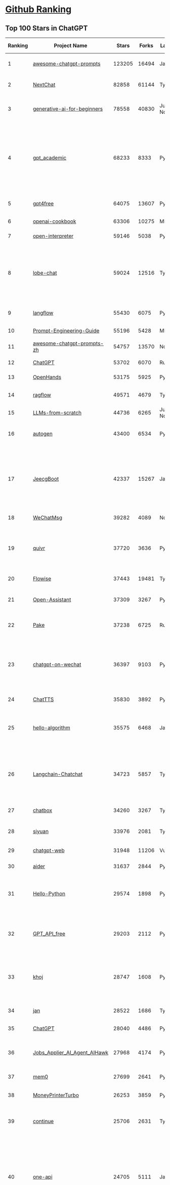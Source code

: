[Github Ranking](../README.md)
==========

## Top 100 Stars in ChatGPT

| Ranking | Project Name | Stars | Forks | Language | Open Issues | Description | Last Commit |
| ------- | ------------ | ----- | ----- | -------- | ----------- | ----------- | ----------- |
| 1 | [awesome-chatgpt-prompts](https://github.com/f/awesome-chatgpt-prompts) | 123205 | 16494 | JavaScript | 0 | This repo includes ChatGPT prompt curation to use ChatGPT and other LLM tools better. | 2025-04-10T21:22:29Z |
| 2 | [NextChat](https://github.com/ChatGPTNextWeb/NextChat) | 82858 | 61144 | TypeScript | 622 | ✨ Light and Fast AI Assistant. Support: Web \| iOS \| MacOS \| Android \|  Linux \| Windows | 2025-04-19T08:00:42Z |
| 3 | [generative-ai-for-beginners](https://github.com/microsoft/generative-ai-for-beginners) | 78558 | 40830 | Jupyter Notebook | 7 | 21 Lessons, Get Started Building with Generative AI  🔗 https://microsoft.github.io/generative-ai-for-beginners/ | 2025-04-14T08:56:13Z |
| 4 | [gpt_academic](https://github.com/binary-husky/gpt_academic) | 68233 | 8333 | Python | 251 | 为GPT/GLM等LLM大语言模型提供实用化交互接口，特别优化论文阅读/润色/写作体验，模块化设计，支持自定义快捷按钮&函数插件，支持Python和C++等项目剖析&自译解功能，PDF/LaTex论文翻译&总结功能，支持并行问询多种LLM模型，支持chatglm3等本地模型。接入通义千问, deepseekcoder, 讯飞星火, 文心一言, llama2, rwkv, claude2, moss等。 | 2025-04-14T17:30:50Z |
| 5 | [gpt4free](https://github.com/xtekky/gpt4free) | 64075 | 13607 | Python | 28 | The official gpt4free repository \| various collection of powerful language models \| o3 and deepseek r1, gpt-4.5 | 2025-04-18T12:11:38Z |
| 6 | [openai-cookbook](https://github.com/openai/openai-cookbook) | 63306 | 10275 | MDX | 31 | Examples and guides for using the OpenAI API | 2025-04-16T15:49:08Z |
| 7 | [open-interpreter](https://github.com/OpenInterpreter/open-interpreter) | 59146 | 5038 | Python | 214 | A natural language interface for computers | 2025-03-30T20:30:55Z |
| 8 | [lobe-chat](https://github.com/lobehub/lobe-chat) | 59024 | 12516 | TypeScript | 696 | 🤯 Lobe Chat - an open-source, modern-design AI chat framework. Supports Multi AI Providers( OpenAI / Claude 3 / Gemini / Ollama / DeepSeek / Qwen), Knowledge Base (file upload / knowledge management / RAG ), Multi-Modals (Plugins/Artifacts) and Thinking. One-click FREE deployment of your private ChatGPT/ Claude / DeepSeek application. | 2025-04-20T01:55:55Z |
| 9 | [langflow](https://github.com/langflow-ai/langflow) | 55430 | 6075 | Python | 427 | Langflow is a powerful tool for building and deploying AI-powered agents and workflows. | 2025-04-19T21:07:46Z |
| 10 | [Prompt-Engineering-Guide](https://github.com/dair-ai/Prompt-Engineering-Guide) | 55196 | 5428 | MDX | 141 | 🐙 Guides, papers, lecture, notebooks and resources for prompt engineering | 2025-04-05T16:00:58Z |
| 11 | [awesome-chatgpt-prompts-zh](https://github.com/PlexPt/awesome-chatgpt-prompts-zh) | 54757 | 13570 | None | 38 | ChatGPT 中文调教指南。各种场景使用指南。学习怎么让它听你的话。 | 2025-01-01T08:34:33Z |
| 12 | [ChatGPT](https://github.com/lencx/ChatGPT) | 53702 | 6070 | Rust | 790 | 🔮 ChatGPT Desktop Application (Mac, Windows and Linux) | 2024-08-29T17:58:11Z |
| 13 | [OpenHands](https://github.com/All-Hands-AI/OpenHands) | 53175 | 5925 | Python | 199 | 🙌 OpenHands: Code Less, Make More | 2025-04-20T02:03:19Z |
| 14 | [ragflow](https://github.com/infiniflow/ragflow) | 49571 | 4679 | TypeScript | 1852 | RAGFlow is an open-source RAG (Retrieval-Augmented Generation) engine based on deep document understanding. | 2025-04-19T13:08:36Z |
| 15 | [LLMs-from-scratch](https://github.com/rasbt/LLMs-from-scratch) | 44736 | 6265 | Jupyter Notebook | 0 | Implement a ChatGPT-like LLM in PyTorch from scratch, step by step | 2025-04-20T02:16:18Z |
| 16 | [autogen](https://github.com/microsoft/autogen) | 43400 | 6534 | Python | 490 | A programming framework for agentic AI 🤖 PyPi: autogen-agentchat Discord: https://aka.ms/autogen-discord Office Hour: https://aka.ms/autogen-officehour | 2025-04-19T22:59:41Z |
| 17 | [JeecgBoot](https://github.com/jeecgboot/JeecgBoot) | 42337 | 15267 | Java | 42 | 🔥一款基于AIGC和低代码引擎的AI低代码平台，旨在帮助企业快速实现低代码开发和构建、部署个性化的 AI 应用。 前后端分离 SpringBoot，SpringCloud，Ant Design&Vue3，Mybatis，Shiro！强大的代码生成器让前后端代码一键生成，无需写任何代码! 成套AI大模型功能: AI模型管理、AI应用、知识库、AI流程编排、AI对话助手等； | 2025-04-18T06:57:56Z |
| 18 | [WeChatMsg](https://github.com/LC044/WeChatMsg) | 39282 | 4089 | None | 0 | None | 2025-04-13T03:41:06Z |
| 19 | [quivr](https://github.com/QuivrHQ/quivr) | 37720 | 3636 | Python | 8 | Opiniated RAG for integrating GenAI in your apps 🧠   Focus on your product rather than the RAG. Easy integration in existing products with customisation!  Any LLM: GPT4, Groq, Llama. Any Vectorstore: PGVector, Faiss. Any Files. Anyway you want.  | 2025-04-18T07:41:59Z |
| 20 | [Flowise](https://github.com/FlowiseAI/Flowise) | 37443 | 19481 | TypeScript | 536 | Drag & drop UI to build your customized LLM flow | 2025-04-19T06:12:52Z |
| 21 | [Open-Assistant](https://github.com/LAION-AI/Open-Assistant) | 37309 | 3267 | Python | 227 | OpenAssistant is a chat-based assistant that understands tasks, can interact with third-party systems, and retrieve information dynamically to do so. | 2024-08-17T01:55:35Z |
| 22 | [Pake](https://github.com/tw93/Pake) | 37238 | 6725 | Rust | 46 | 🤱🏻 Turn any webpage into a desktop app with Rust.  🤱🏻 利用 Rust 轻松构建轻量级多端桌面应用 | 2025-03-25T12:35:16Z |
| 23 | [chatgpt-on-wechat](https://github.com/zhayujie/chatgpt-on-wechat) | 36397 | 9103 | Python | 283 | 基于大模型搭建的聊天机器人，同时支持 微信公众号、企业微信应用、飞书、钉钉 等接入，可选择GPT4.1/GPT-4o/GPT-o1/ DeepSeek/Claude/文心一言/讯飞星火/通义千问/ Gemini/GLM-4/Kimi/LinkAI，能处理文本、语音和图片，访问操作系统和互联网，支持基于自有知识库进行定制企业智能客服。 | 2025-04-15T01:54:24Z |
| 24 | [ChatTTS](https://github.com/2noise/ChatTTS) | 35830 | 3892 | Python | 69 | A generative speech model for daily dialogue. | 2025-03-14T03:34:46Z |
| 25 | [hello-algorithm](https://github.com/geekxh/hello-algorithm) | 35575 | 6468 | Java | 12 | 🌍 针对小白的算法训练 \| 包括四部分：①.大厂面经 ②.力扣图解  ③.千本开源电子书 ④.百张技术思维导图（项目花了上百小时，希望可以点 star 支持，🌹感谢~）推荐免费ChatGPT使用网站 | 2023-06-13T04:13:17Z |
| 26 | [Langchain-Chatchat](https://github.com/chatchat-space/Langchain-Chatchat) | 34723 | 5857 | TypeScript | 194 | Langchain-Chatchat（原Langchain-ChatGLM）基于 Langchain 与 ChatGLM, Qwen 与 Llama 等语言模型的 RAG 与 Agent 应用 \| Langchain-Chatchat (formerly langchain-ChatGLM), local knowledge based LLM (like ChatGLM, Qwen and Llama) RAG and Agent app with langchain  | 2025-03-25T15:45:51Z |
| 27 | [chatbox](https://github.com/chatboxai/chatbox) | 34260 | 3267 | TypeScript | 656 | User-friendly Desktop Client App for AI Models/LLMs (GPT, Claude, Gemini, Ollama...) | 2025-04-19T02:58:37Z |
| 28 | [siyuan](https://github.com/siyuan-note/siyuan) | 33976 | 2081 | TypeScript | 312 | A privacy-first, self-hosted, fully open source personal knowledge management software, written in typescript and golang. | 2025-04-20T03:17:34Z |
| 29 | [chatgpt-web](https://github.com/Chanzhaoyu/chatgpt-web) | 31948 | 11206 | Vue | 0 | 用 Express 和  Vue3 搭建的 ChatGPT 演示网页 | 2024-08-16T15:26:57Z |
| 30 | [aider](https://github.com/Aider-AI/aider) | 31637 | 2844 | Python | 733 | aider is AI pair programming in your terminal | 2025-04-20T01:50:39Z |
| 31 | [Hello-Python](https://github.com/mouredev/Hello-Python) | 29574 | 1898 | Python | 46 | Curso para aprender el lenguaje de programación Python desde cero y para principiantes. 100 clases, 44 horas en vídeo, código, proyectos y grupo de chat. Fundamentos, frontend, backend, testing, IA... | 2025-02-28T12:39:35Z |
| 32 | [GPT_API_free](https://github.com/chatanywhere/GPT_API_free) | 29203 | 2112 | Python | 8 | Free ChatGPT&DeepSeek API Key，免费ChatGPT&DeepSeek API。免费接入DeepSeek API和GPT4 API，支持 gpt \| deepseek \| claude \| gemini \| grok 等排名靠前的常用大模型。 | 2025-04-19T03:10:33Z |
| 33 | [khoj](https://github.com/khoj-ai/khoj) | 28747 | 1608 | Python | 66 | Your AI second brain. Self-hostable. Get answers from the web or your docs. Build custom agents, schedule automations, do deep research. Turn any online or local LLM into your personal, autonomous AI (gpt, claude, gemini, llama, qwen, mistral). Get started - free. | 2025-04-19T13:39:26Z |
| 34 | [jan](https://github.com/menloresearch/jan) | 28522 | 1686 | TypeScript | 106 | Jan is an open source alternative to ChatGPT that runs 100% offline on your computer | 2025-04-18T09:48:55Z |
| 35 | [ChatGPT](https://github.com/acheong08/ChatGPT) | 28040 | 4486 | Python | 11 | Reverse engineered ChatGPT API | 2023-08-02T06:02:10Z |
| 36 | [Jobs_Applier_AI_Agent_AIHawk](https://github.com/feder-cr/Jobs_Applier_AI_Agent_AIHawk) | 27968 | 4174 | Python | 39 | AIHawk aims to easy job hunt process by automating the job application process. Utilizing artificial intelligence, it enables users to apply for multiple jobs in a tailored way. | 2025-03-14T12:01:49Z |
| 37 | [mem0](https://github.com/mem0ai/mem0) | 27699 | 2641 | Python | 244 | The Memory layer for AI Agents | 2025-04-19T05:29:51Z |
| 38 | [MoneyPrinterTurbo](https://github.com/harry0703/MoneyPrinterTurbo) | 26253 | 3859 | Python | 119 | 利用AI大模型，一键生成高清短视频 Generate short videos with one click using AI LLM. | 2025-03-23T10:45:27Z |
| 39 | [continue](https://github.com/continuedev/continue) | 25706 | 2631 | TypeScript | 754 | ⏩ Create, share, and use custom AI code assistants with our open-source IDE extensions and hub of models, rules, prompts, docs, and other building blocks | 2025-04-19T23:01:40Z |
| 40 | [one-api](https://github.com/songquanpeng/one-api) | 24705 | 5111 | JavaScript | 838 | LLM API 管理 & 分发系统，支持 OpenAI、Azure、Anthropic Claude、Google Gemini、DeepSeek、字节豆包、ChatGLM、文心一言、讯飞星火、通义千问、360 智脑、腾讯混元等主流模型，统一 API 适配，可用于 key 管理与二次分发。单可执行文件，提供 Docker 镜像，一键部署，开箱即用。LLM API management & key redistribution system, unifying multiple providers under a single API. Single binary, Docker-ready, with an English UI. | 2025-02-21T11:30:22Z |
| 41 | [LibreChat](https://github.com/danny-avila/LibreChat) | 24699 | 4182 | TypeScript | 142 | Enhanced ChatGPT Clone: Features Agents, DeepSeek, Anthropic, AWS, OpenAI, Assistants API, Azure, Groq, o1, GPT-4o, Mistral, OpenRouter, Vertex AI, Gemini, Artifacts, AI model switching, message search, Code Interpreter, langchain, DALL-E-3, OpenAPI Actions, Functions, Secure Multi-User Auth, Presets, open-source for self-hosting. Active project. | 2025-04-18T15:38:09Z |
| 42 | [openai-translator](https://github.com/openai-translator/openai-translator) | 24353 | 1781 | TypeScript | 477 | 基于 ChatGPT API 的划词翻译浏览器插件和跨平台桌面端应用    -    Browser extension and cross-platform desktop application for translation based on ChatGPT API. | 2024-11-16T20:34:00Z |
| 43 | [Chat2DB](https://github.com/CodePhiliaX/Chat2DB) | 22489 | 2433 | Java | 445 | 🔥🔥🔥AI-driven database tool and SQL client, The hottest GUI client, supporting MySQL, Oracle, PostgreSQL, DB2, SQL Server, DB2, SQLite, H2, ClickHouse, and more. | 2025-03-05T07:57:52Z |
| 44 | [LLaVA](https://github.com/haotian-liu/LLaVA) | 22263 | 2445 | Python | 1064 | [NeurIPS'23 Oral] Visual Instruction Tuning (LLaVA) built towards GPT-4V level capabilities and beyond. | 2024-08-12T09:52:38Z |
| 45 | [chatgpt-retrieval-plugin](https://github.com/openai/chatgpt-retrieval-plugin) | 21173 | 3691 | Python | 167 | The ChatGPT Retrieval Plugin lets you easily find personal or work documents by asking questions in natural language. | 2024-07-04T22:00:16Z |
| 46 | [SmsForwarder](https://github.com/pppscn/SmsForwarder) | 20660 | 2706 | Kotlin | 14 | 短信转发器——监控Android手机短信、来电、APP通知，并根据指定规则转发到其他手机：钉钉群自定义机器人、钉钉企业内机器人、企业微信群机器人、飞书机器人、企业微信应用消息、邮箱、bark、webhook、Telegram机器人、Server酱、PushPlus、手机短信等。包括主动控制服务端与客户端，让你轻松远程发短信、查短信、查通话、查话簿、查电量等。（V3.0 新增）PS.这个APK主要是学习与自用，如有BUG请提ISSUE，同时欢迎大家提PR指正 | 2025-03-21T11:12:12Z |
| 47 | [haystack](https://github.com/deepset-ai/haystack) | 20359 | 2134 | Python | 112 | AI orchestration framework to build customizable, production-ready LLM applications. Connect components (models, vector DBs, file converters) to pipelines or agents that can interact with your data. With advanced retrieval methods, it's best suited for building RAG, question answering, semantic search or conversational agent chatbots. | 2025-04-18T08:10:09Z |
| 48 | [architecture.of.internet-product](https://github.com/davideuler/architecture.of.internet-product) | 20256 | 4680 | HTML | 3 | 互联网公司技术架构，微信/淘宝/微博/腾讯/阿里/美团点评/百度/OpenAI/Google/Facebook/Amazon/eBay的架构，欢迎PR补充 | 2024-02-17T12:02:24Z |
| 49 | [best-of-ml-python](https://github.com/ml-tooling/best-of-ml-python) | 19959 | 2757 | None | 23 | 🏆 A ranked list of awesome machine learning Python libraries. Updated weekly. | 2025-04-18T14:39:47Z |
| 50 | [awesome-free-chatgpt](https://github.com/LiLittleCat/awesome-free-chatgpt) | 19760 | 1371 | Python | 54 | 🆓免费的 ChatGPT 镜像网站列表，持续更新。List of free ChatGPT mirror sites, continuously updated.  | 2025-04-01T10:20:27Z |
| 51 | [ChatPaper](https://github.com/kaixindelele/ChatPaper) | 18860 | 1952 | Python | 68 | Use ChatGPT to summarize the arXiv papers. 全流程加速科研，利用chatgpt进行论文全文总结+专业翻译+润色+审稿+审稿回复 | 2024-04-04T02:45:02Z |
| 52 | [vpncn.github.io](https://github.com/vpncn/vpncn.github.io) | 17180 | 1526 | HTML | 0 | 2025中国翻墙软件VPN推荐以及科学上网避坑，稳定好用。对比SSR机场、蓝灯、V2ray、老王VPN、VPS搭建梯子等科学上网与翻墙软件，中国最新科学上网翻墙梯子VPN下载推荐，访问Chatgpt。 | 2025-03-08T15:06:14Z |
| 53 | [carrot](https://github.com/xx025/carrot) | 17071 | 1447 | None | 0 | Free ChatGPT Site List 这儿为你准备了众多免费好用的ChatGPT镜像站点 | 2025-04-15T15:23:09Z |
| 54 | [FinGPT](https://github.com/AI4Finance-Foundation/FinGPT) | 15854 | 2228 | Jupyter Notebook | 71 | FinGPT: Open-Source Financial Large Language Models!  Revolutionize 🔥    We release the trained model on HuggingFace. | 2024-12-26T03:22:34Z |
| 55 | [ChatALL](https://github.com/ai-shifu/ChatALL) | 15754 | 1670 | JavaScript | 223 |  Concurrently chat with ChatGPT, Bing Chat, Bard, Alpaca, Vicuna, Claude, ChatGLM, MOSS, 讯飞星火, 文心一言 and more, discover the best answers | 2025-04-18T21:34:53Z |
| 56 | [DocsGPT](https://github.com/arc53/DocsGPT) | 15560 | 1659 | TypeScript | 30 | DocsGPT is an open-source genAI tool that helps users get reliable answers from knowledge source, while avoiding hallucinations. It enables private and reliable information retrieval, with tooling and agentic system capability built in. | 2025-04-19T22:39:17Z |
| 57 | [ai-chatbot](https://github.com/vercel/ai-chatbot) | 15477 | 4077 | TypeScript | 195 | A full-featured, hackable Next.js AI chatbot built by Vercel | 2025-04-14T17:36:10Z |
| 58 | [ChuanhuChatGPT](https://github.com/GaiZhenbiao/ChuanhuChatGPT) | 15419 | 2287 | Python | 122 | GUI for ChatGPT API and many LLMs. Supports agents, file-based QA, GPT finetuning and query with web search. All with a neat UI. | 2025-03-13T09:36:38Z |
| 59 | [web-llm](https://github.com/mlc-ai/web-llm) | 15253 | 998 | TypeScript | 98 | High-performance In-browser LLM Inference Engine  | 2025-01-21T08:18:46Z |
| 60 | [kirara-ai](https://github.com/lss233/kirara-ai) | 15054 | 1658 | Python | 208 | 🤖 可 DIY 的 多模态 AI 聊天机器人 \| 🚀 快速接入 微信、 QQ、Telegram、等聊天平台 \| 🦈支持DeepSeek、Grok、Claude、Ollama、Gemini、OpenAI \| 工作流系统、网页搜索、AI画图、人设调教、虚拟女仆、语音对话 \|  | 2025-04-19T23:57:46Z |
| 61 | [leedl-tutorial](https://github.com/datawhalechina/leedl-tutorial) | 14980 | 3011 | Jupyter Notebook | 8 | 《李宏毅深度学习教程》（李宏毅老师推荐👍，苹果书🍎），PDF下载地址：https://github.com/datawhalechina/leedl-tutorial/releases | 2025-04-03T03:27:19Z |
| 62 | [repomix](https://github.com/yamadashy/repomix) | 14817 | 632 | TypeScript | 72 | 📦 Repomix (formerly Repopack) is a powerful tool that packs your entire repository into a single, AI-friendly file. Perfect for when you need to feed your codebase to Large Language Models (LLMs) or other AI tools like Claude, ChatGPT, DeepSeek, Perplexity, Gemini, Gemma, Llama, Grok, and more. | 2025-04-19T18:39:09Z |
| 63 | [KeepChatGPT](https://github.com/xcanwin/KeepChatGPT) | 14806 | 730 | JavaScript | 97 | 这是一款提高ChatGPT的数据安全能力和效率的插件。并且免费共享大量创新功能，如：自动刷新、保持活跃、数据安全、取消审计、克隆对话、言无不尽、净化页面、展示大屏、拦截跟踪、日新月异、明察秋毫等。让我们的AI体验无比安全、顺畅、丝滑、高效、简洁。 | 2025-04-15T14:27:08Z |
| 64 | [open-im-server](https://github.com/openimsdk/open-im-server) | 14583 | 2568 | Go | 85 | IM Chat ChatGPT | 2025-04-17T09:28:40Z |
| 65 | [novel](https://github.com/steven-tey/novel) | 14442 | 1188 | TypeScript | 103 | Notion-style WYSIWYG editor with AI-powered autocompletion. | 2025-01-18T14:26:33Z |
| 66 | [botpress](https://github.com/botpress/botpress) | 13558 | 1966 | TypeScript | 8 | The open-source hub to build & deploy GPT/LLM Agents ⚡️ | 2025-04-18T23:12:19Z |
| 67 | [RWKV-LM](https://github.com/BlinkDL/RWKV-LM) | 13524 | 912 | Python | 105 | RWKV (pronounced RwaKuv) is an RNN with great LLM performance, which can also be directly trained like a GPT transformer (parallelizable). We are at RWKV-7 "Goose". So it's combining the best of RNN and transformer - great performance, linear time, constant space (no kv-cache), fast training, infinite ctx_len, and free sentence embedding. | 2025-04-07T09:58:44Z |
| 68 | [wechat-chatgpt](https://github.com/fuergaosi233/wechat-chatgpt) | 13319 | 3848 | TypeScript | 0 | Use ChatGPT On Wechat via wechaty | 2024-05-20T09:44:41Z |
| 69 | [chatgpt-google-extension](https://github.com/wong2/chatgpt-google-extension) | 13238 | 1490 | TypeScript | 97 | This project is deprecated. Check my new project ChatHub: | 2024-08-14T17:49:27Z |
| 70 | [CosyVoice](https://github.com/FunAudioLLM/CosyVoice) | 13173 | 1338 | Python | 642 | Multi-lingual large voice generation model, providing inference, training and deployment full-stack ability. | 2025-04-19T01:09:05Z |
| 71 | [onyx](https://github.com/onyx-dot-app/onyx) | 12689 | 1642 | Python | 234 | Gen-AI Chat for Teams - Think ChatGPT if it had access to your team's unique knowledge. | 2025-04-20T02:17:47Z |
| 72 | [MOSS](https://github.com/OpenMOSS/MOSS) | 12045 | 1144 | Python | 235 | An open-source tool-augmented conversational language model from Fudan University | 2024-07-13T14:52:59Z |
| 73 | [gorilla](https://github.com/ShishirPatil/gorilla) | 11994 | 1090 | Python | 98 | Gorilla: Training and Evaluating LLMs for Function Calls (Tool Calls) | 2025-04-18T21:42:23Z |
| 74 | [void](https://github.com/voideditor/void) | 11867 | 741 | TypeScript | 23 | None | 2025-04-20T00:10:13Z |
| 75 | [h2ogpt](https://github.com/h2oai/h2ogpt) | 11775 | 1295 | Python | 285 | Private chat with local GPT with document, images, video, etc. 100% private, Apache 2.0. Supports oLLaMa, Mixtral, llama.cpp, and more. Demo: https://gpt.h2o.ai/ https://gpt-docs.h2o.ai/ | 2025-03-26T15:07:15Z |
| 76 | [MoneyPrinter](https://github.com/FujiwaraChoki/MoneyPrinter) | 11636 | 1502 | Python | 6 | Automate Creation of YouTube Shorts using MoviePy. | 2025-03-20T07:46:34Z |
| 77 | [LLMSurvey](https://github.com/RUCAIBox/LLMSurvey) | 11384 | 883 | Python | 21 | The official GitHub page for the survey paper "A Survey of Large Language Models". | 2025-03-11T09:51:42Z |
| 78 | [awesome-chatgpt-zh](https://github.com/EmbraceAGI/awesome-chatgpt-zh) | 11097 | 919 | Python | 0 | ChatGPT 中文指南🔥，ChatGPT 中文调教指南，指令指南，应用开发指南，精选资源清单，更好的使用 chatGPT 让你的生产力 up up up! 🚀 | 2024-11-05T10:24:21Z |
| 79 | [llama-gpt](https://github.com/getumbrel/llama-gpt) | 10959 | 713 | TypeScript | 84 | A self-hosted, offline, ChatGPT-like chatbot. Powered by Llama 2. 100% private, with no data leaving your device. New: Code Llama support! | 2024-04-23T18:56:06Z |
| 80 | [mi-gpt](https://github.com/idootop/mi-gpt) | 10860 | 1390 | TypeScript | 1 | 🏠 将小爱音箱接入 ChatGPT 和豆包，改造成你的专属语音助手。 | 2025-04-14T08:42:38Z |
| 81 | [shell_gpt](https://github.com/TheR1D/shell_gpt) | 10725 | 848 | Python | 78 | A command-line productivity tool powered by AI large language models like GPT-4, will help you accomplish your tasks faster and more efficiently. | 2025-04-11T08:40:09Z |
| 82 | [LangBot](https://github.com/RockChinQ/LangBot) | 10652 | 788 | Python | 86 | 😎简单易用、🧩丰富生态 - 大模型原生即时通信机器人平台 \| 适配 QQ / 微信（企业微信、个人微信）/ 飞书 / 钉钉 / Discord / Telegram / Slack 等平台 \| 支持 ChatGPT、DeepSeek、Dify、Claude、Gemini、xAI Grok、Ollama、LM Studio、阿里云百炼、火山方舟、SiliconFlow、Qwen、Moonshot、ChatGLM、SillyTraven、MCP 等 LLM 的机器人 / Agent \| LLM-based instant messaging bots platform, supports Discord, Telegram, WeChat, Lark, DingTalk, QQ, Slack | 2025-04-19T14:31:01Z |
| 83 | [chatGPTBox](https://github.com/josStorer/chatGPTBox) | 10478 | 802 | JavaScript | 330 | Integrating ChatGPT into your browser deeply, everything you need is here | 2025-01-31T10:37:06Z |
| 84 | [promptflow](https://github.com/microsoft/promptflow) | 10245 | 965 | Python | 77 | Build high-quality LLM apps - from prototyping, testing to production deployment and monitoring. | 2025-04-12T21:33:24Z |
| 85 | [open-saas](https://github.com/wasp-lang/open-saas) | 10183 | 1043 | TypeScript | 77 | A free, open-source SaaS app starter for React & Node.js with superpowers. Full-featured. Community-driven. | 2025-04-17T11:47:03Z |
| 86 | [go-openai](https://github.com/sashabaranov/go-openai) | 9871 | 1556 | Go | 132 | OpenAI ChatGPT, GPT-3, GPT-4, DALL·E, Whisper API wrapper for Go | 2025-04-17T08:46:50Z |
| 87 | [ChatRWKV](https://github.com/BlinkDL/ChatRWKV) | 9472 | 704 | Python | 34 | ChatRWKV is like ChatGPT but powered by RWKV (100% RNN) language model, and open source. | 2025-01-28T06:51:26Z |
| 88 | [chainlit](https://github.com/Chainlit/chainlit) | 9342 | 1255 | TypeScript | 338 | Build Conversational AI in minutes ⚡️ | 2025-04-17T13:22:22Z |
| 89 | [Bob](https://github.com/ripperhe/Bob) | 9256 | 518 | None | 111 | Bob 是一款 macOS 平台的翻译和 OCR 软件。 | 2025-01-24T08:30:17Z |
| 90 | [supermemory](https://github.com/supermemoryai/supermemory) | 9222 | 889 | TypeScript | 11 | Build your own second brain with supermemory. It's a ChatGPT for your bookmarks. Import tweets or save websites and content using the chrome extension. | 2025-04-10T18:22:19Z |
| 91 | [BingGPT](https://github.com/dice2o/BingGPT) | 9176 | 705 | JavaScript | 235 | Desktop application of new Bing's AI-powered chat (Windows, macOS and Linux) | 2024-02-08T15:06:01Z |
| 92 | [hamulete](https://github.com/hoochanlon/hamulete) | 9066 | 1877 | Python | 0 | 🏔️国立台湾大学、新加坡国立大学、早稻田大学、东京大学，中央研究院（台湾）以及中国重点高校及科研机构，社科、经济、数学、博弈论、哲学、系统工程类学术论文等知识库。 | 2025-02-14T08:23:04Z |
| 93 | [LangGPT](https://github.com/langgptai/LangGPT) | 8961 | 717 | Jupyter Notebook | 0 | LangGPT: Empowering everyone to become a prompt expert!🚀  Structured Prompt，Language of GPT, 结构化提示词，结构化Prompt | 2024-12-13T10:22:49Z |
| 94 | [chatgpt_system_prompt](https://github.com/LouisShark/chatgpt_system_prompt) | 8895 | 1269 | HTML | 0 | A collection of GPT system prompts and various prompt injection/leaking knowledge. | 2025-04-18T03:54:27Z |
| 95 | [go-proxy-bingai](https://github.com/adams549659584/go-proxy-bingai) | 8757 | 13046 | HTML | 217 | 用 Vue3 和 Go 搭建的微软 New Bing 演示站点，拥有一致的 UI 体验，支持 ChatGPT 提示词，国内可用。 | 2024-03-20T07:24:11Z |
| 96 | [chat-ui](https://github.com/huggingface/chat-ui) | 8593 | 1289 | TypeScript | 307 | Open source codebase powering the HuggingChat app | 2025-04-16T08:38:48Z |
| 97 | [LMFlow](https://github.com/OptimalScale/LMFlow) | 8400 | 834 | Python | 73 | An Extensible Toolkit for Finetuning and Inference of Large Foundation Models. Large Models for All. | 2025-04-17T18:52:50Z |
| 98 | [BetterChatGPT](https://github.com/ztjhz/BetterChatGPT) | 8376 | 2789 | TypeScript | 215 | An amazing UI for OpenAI's ChatGPT (Website + Windows + MacOS + Linux) | 2024-08-14T10:26:46Z |
| 99 | [coai](https://github.com/coaidev/coai) | 8238 | 1108 | TypeScript | 18 | 🚀 Next Generation AI One-Stop Internationalization Solution. 🚀 下一代 AI 一站式 B/C 端解决方案，支持 OpenAI，Midjourney，Claude，讯飞星火，Stable Diffusion，DALL·E，ChatGLM，通义千问，腾讯混元，360 智脑，百川 AI，火山方舟，新必应，Gemini，Moonshot 等模型，支持对话分享，自定义预设，云端同步，模型市场，支持弹性计费和订阅计划模式，支持图片解析，支持联网搜索，支持模型缓存，丰富美观的后台管理与仪表盘数据统计。 | 2025-04-12T18:49:43Z |
| 100 | [awesome-chatgpt](https://github.com/humanloop/awesome-chatgpt) | 8227 | 521 | None | 23 | Curated list of awesome tools, demos, docs for ChatGPT and GPT-3 | 2024-05-13T01:11:31Z |

